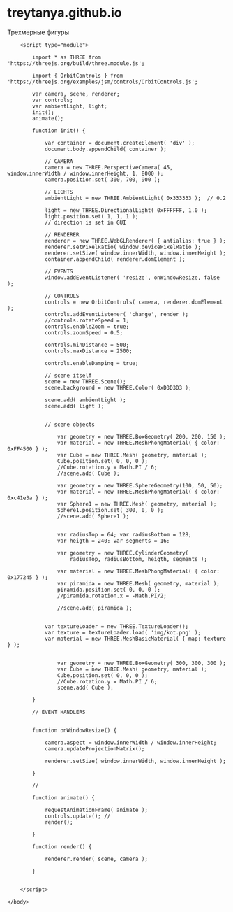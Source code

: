 # treytanya.github.io

<!DOCTYPE html>
<html lang="en">
	<head>
		<title>three.js webgl - геометрические фигуры</title>
		<meta charset="utf-8">
		<meta name="viewport" content="width=device-width, user-scalable=no, minimum-scale=1.0, maximum-scale=1.0">
		<link type="text/css" rel="stylesheet" href="https://threejs.org/examples/main.css">
	</head>
	<body>
		<div id="info">
			Трехмерные фигуры
		</div>

		<script type="module">

			import * as THREE from 'https://threejs.org/build/three.module.js';

			import { OrbitControls } from 'https://threejs.org/examples/jsm/controls/OrbitControls.js';

			var camera, scene, renderer;
			var controls;
			var ambientLight, light;
			init();
			animate();

			function init() {

				var container = document.createElement( 'div' );
				document.body.appendChild( container );

				// CAMERA
				camera = new THREE.PerspectiveCamera( 45, window.innerWidth / window.innerHeight, 1, 8000 );
				camera.position.set( 300, 700, 900 );

				// LIGHTS
				ambientLight = new THREE.AmbientLight( 0x333333 );	// 0.2

				light = new THREE.DirectionalLight( 0xFFFFFF, 1.0 );
				light.position.set( 1, 1, 1 );				
				// direction is set in GUI

				// RENDERER
				renderer = new THREE.WebGLRenderer( { antialias: true } );
				renderer.setPixelRatio( window.devicePixelRatio );
				renderer.setSize( window.innerWidth, window.innerHeight );
				container.appendChild( renderer.domElement );

				// EVENTS
				window.addEventListener( 'resize', onWindowResize, false );

				// CONTROLS
				controls = new OrbitControls( camera, renderer.domElement );
				controls.addEventListener( 'change', render );
				//controls.rotateSpeed = 1; 
				controls.enableZoom = true;  
				controls.zoomSpeed = 0.5;  

				controls.minDistance = 500;
				controls.maxDistance = 2500;
				
				controls.enableDamping = true;

				// scene itself
				scene = new THREE.Scene();
				scene.background = new THREE.Color( 0xD3D3D3 );

				scene.add( ambientLight );
				scene.add( light );
			

				// scene objects

					var geometry = new THREE.BoxGeometry( 200, 200, 150 );
					var material = new THREE.MeshPhongMaterial( { color: 0xFF4500 } );
					var Cube = new THREE.Mesh( geometry, material );
					Cube.position.set( 0, 0, 0 );
					//Cube.rotation.y = Math.PI / 6;
					//scene.add( Cube );

					var geometry = new THREE.SphereGeometry(100, 50, 50); 
					var material = new THREE.MeshPhongMaterial( { color: 0xc41e3a } );
					var Sphere1 = new THREE.Mesh( geometry, material );
					Sphere1.position.set( 300, 0, 0 );
					//scene.add( Sphere1 );	

					
					var radiusTop = 64; var radiusBottom = 128;
					var heigth = 240; var segments = 16;
					
					var geometry = new THREE.CylinderGeometry( 
						radiusTop, radiusBottom, heigth, segments );
						
					var material = new THREE.MeshPhongMaterial( { color: 0x177245 } );
					var piramida = new THREE.Mesh( geometry, material );
					piramida.position.set( 0, 0, 0 ); 
					//piramida.rotation.x = -Math.PI/2; 					
					
					//scene.add( piramida );

					
				var textureLoader = new THREE.TextureLoader();
				var texture = textureLoader.load( 'img/kot.png' );
				var material = new THREE.MeshBasicMaterial( { map: texture } );
	
					
					var geometry = new THREE.BoxGeometry( 300, 300, 300 );
					var Cube = new THREE.Mesh( geometry, material );
					Cube.position.set( 0, 0, 0 );
					//Cube.rotation.y = Math.PI / 6;
					scene.add( Cube );				

			}

			// EVENT HANDLERS


			function onWindowResize() {

				camera.aspect = window.innerWidth / window.innerHeight;
				camera.updateProjectionMatrix();

				renderer.setSize( window.innerWidth, window.innerHeight );

			}

			//

			function animate() {

				requestAnimationFrame( animate );
				controls.update(); //
				render();

			}

			function render() {

				renderer.render( scene, camera );

			}			


		</script>

	</body>
</html>
